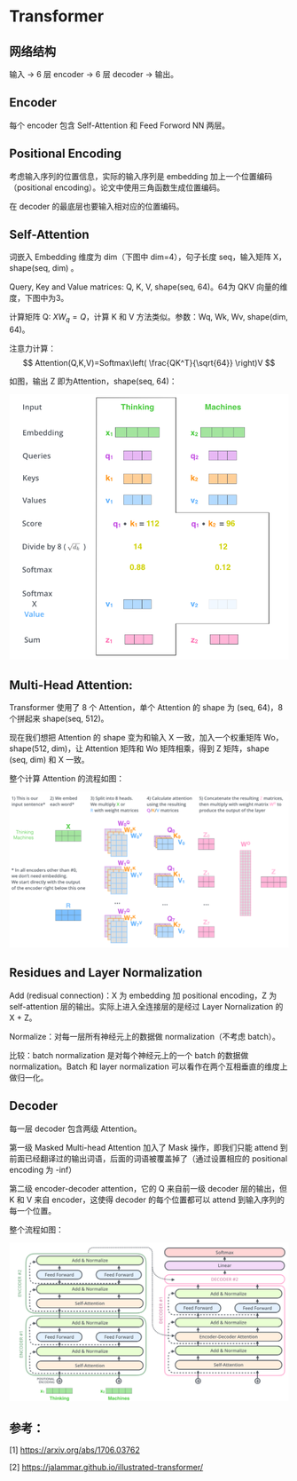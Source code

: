 # Transformer

## 网络结构

输入 -> 6 层 encoder -> 6 层 decoder -> 输出。

## Encoder

每个 encoder 包含 Self-Attention 和 Feed Forword NN 两层。

## Positional Encoding

考虑输入序列的位置信息，实际的输入序列是 embedding 加上一个位置编码（positional encoding）。论文中使用三角函数生成位置编码。

在 decoder 的最底层也要输入相对应的位置编码。

## Self-Attention

词嵌入 Embedding 维度为 dim（下图中 dim=4），句子长度 seq，输入矩阵 X，shape(seq, dim) 。

Query, Key and Value matrices: Q, K, V, shape(seq, 64)。64为 QKV 向量的维度，下图中为3。

计算矩阵 Q: $XW_q=Q$，计算 K 和 V 方法类似。参数：Wq, Wk, Wv, shape(dim, 64)。

注意力计算：
$$
Attention(Q,K,V)=Softmax\left( \frac{QK^T}{\sqrt{64}} \right)V
$$

如图，输出 Z 即为Attention，shape(seq, 64)：

![transformer1](../image_storage/transformer1.png)



## Multi-Head Attention:

Transformer 使用了 8 个 Attention，单个 Attention 的 shape 为 (seq, 64)，8 个拼起来 shape(seq, 512)。

现在我们想把 Attention 的 shape 变为和输入 X 一致，加入一个权重矩阵 Wo，shape(512, dim)，让 Attention 矩阵和 Wo 矩阵相乘，得到 Z 矩阵，shape (seq, dim) 和 X 一致。

整个计算 Attention 的流程如图：

![transformer2](../image_storage/transformer2.png)



## Residues and Layer Normalization

Add (redisual connection)：X 为 embedding 加 positional encoding，Z 为 self-attention 层的输出。实际上进入全连接层的是经过 Layer Nornalization 的 X + Z。

Normalize：对每一层所有神经元上的数据做 normalization（不考虑 batch）。

比较：batch normalization 是对每个神经元上的一个 batch 的数据做 normalization。Batch 和 layer normalization 可以看作在两个互相垂直的维度上做归一化。

## Decoder

每一层 decoder 包含两级 Attention。

第一级 Masked Multi-head Attention 加入了 Mask 操作，即我们只能 attend 到前面已经翻译过的输出词语，后面的词语被覆盖掉了（通过设置相应的 positional encoding 为 -inf）

第二级 encoder-decoder attention，它的 Q 来自前一级 decoder 层的输出，但 K 和 V 来自 encoder，这使得 decoder 的每个位置都可以 attend 到输入序列的每一个位置。

整个流程如图：

![transformer3](../image_storage/transformer3.png)





## 参考：

[1] https://arxiv.org/abs/1706.03762

[2] https://jalammar.github.io/illustrated-transformer/

